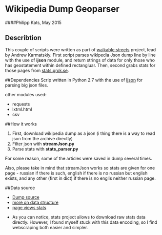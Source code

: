 Wikipedia Dump Geoparser
========================
####Philipp Kats, May 2015

## Describtion
This couple of scripts were written as part of [walkable streets](http://walkstreets.org/) project, lead by Andrew Karmatskiy.
First script parses wikipedia Json dump line by line with the use of **ijson** module, and return strings of data for only those who has geostatement within defined rectangluar. Then, second grabs stats for those pages from [stats.grok.se](http://stats.grok.se/).

##Dependencies
Scrip written in Python 2.7  with the use of [Ijson](https://pypi.python.org/pypi/ijson/)  for parsing big json files.

other modules used:
- requests
- lxtml.html
- csv

##How it works
1. First, download wikipedia dump as a json (i thing there is a way to read json from the archive directly)
2. Filter json with **streamJson.py**
3. Parse stats with **stats_parser.py**

For some reason, some of the articles were saved in dump several times. 

Also, please take in mind that streamJson works so stats are given for one page - russian if there is such, english if there is no russian but english exists, and any other (first in dict) if there is no englis neither russian page.

##Data source
- [Dump source](http://www.wikidata.org/wiki/Wikidata:Database_download)
- [more on data structure](http://www.mediawiki.org/wiki/Wikibase/DataModel/Primer#Ranks)
- [page views stats](http://stats.grok.se/)

* As you can notice, stats project allows to download raw stats data directly. However, I found myself stuck with this data encoding, so I find webscraping both easier and simpler.

